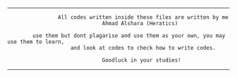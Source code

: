 **********************************************************************************************
                    All codes written inside these files are written by me
                                  Ahmad Alshara (Heratics)

            use them but dont plagarise and use them as your own, you may use them to learn,
                        and look at codes to check how to write codes.

                                  Goodluck in your studies!
**********************************************************************************************
